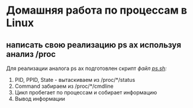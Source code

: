 # Домашняя работа по процессам в Linux

## написать свою реализацию ps ax используя анализ /proc

Для реализации аналога ps ax подготовлен скрипт _файл [ps.sh](ps.sh):_

1. PID, PPID, State - вытаскиваем из /proc/*/status
2. Command забираем из /proc/*/cmdline
3. Цикл пробегает по процессам и собирает информацию
4. Вывод информации
